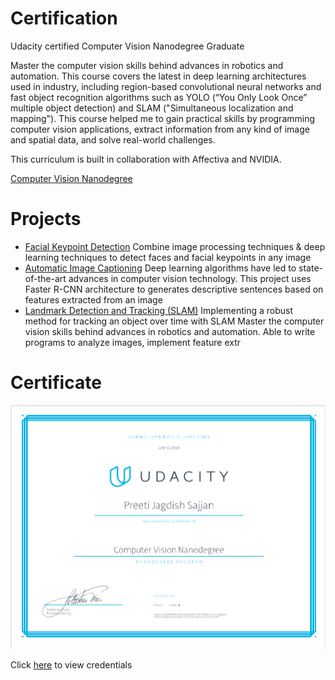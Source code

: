 # Certification
Udacity certified Computer Vision Nanodegree Graduate

Master the computer vision skills behind advances in robotics and automation. This course covers the latest in deep learning architectures used in industry, including region-based convolutional neural networks and fast object recognition algorithms such as YOLO (“You Only Look Once” multiple object detection) and SLAM ("Simultaneous localization and mapping").
This course helped me to gain practical skills by programming computer vision applications, extract information from any kind of image and spatial data, and solve real-world challenges.

This curriculum is built in collaboration with Affectiva and NVIDIA.

[Computer Vision Nanodegree](https://www.udacity.com/course/computer-vision-nanodegree--nd891)

# Projects
* [Facial Keypoint Detection](https://github.com/PreetiSajjan/Facial_Keypoint_Detector)
Combine image processing techniques & deep learning techniques to detect faces and facial keypoints in any image 
* [Automatic Image Captioning](https://github.com/PreetiSajjan/Image_Captioning)
Deep learning algorithms have led to state-of-the-art advances in computer vision technology. This project uses Faster R-CNN architecture to generates descriptive sentences based on features extracted from an image 
* [Landmark Detection and Tracking (SLAM)](https://github.com/PreetiSajjan/SLAM) 
Implementing a robust method for tracking an object over time with SLAM
Master the computer vision skills behind advances in robotics and automation. Able to write programs to analyze images, implement feature extr

# Certificate
[![](images/ComputerVisionCertificate.PNG)](certifictes/ComputerVisionCertificate.pdf)

Click [here](https://confirm.udacity.com/XDHAD4VH) to view credentials

